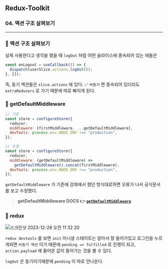 ## Redux-Toolkit

### 04. 액션 구조 살펴보기

---

### 📌 액션 구조 살펴보기

실제 사용한다고 생각을 했을 때 `logOut` 처럼 어떤 슬라이스에 종속되어 있는 애들은

```js
const onLogout = useCallback(() => {
  dispatch(userSlice.actions.logOut());
}, []);
```

즉, 동기 액션들은 `slice.actions` 에 있다. ✅ `비동기` 면 종속되어 있더라도 `extraReducers` 로 가기 때문에 따로 빠지게 된다.

### 📌 getDefaultMiddleware

```js
// 기존
const store = configureStore({
  reducer,
  middleware: [firstMiddleware, ...getDefaultMiddleware],
  devTools: process.env.NODE_ENV !== "production",
});

// 수정
const store = configureStore({
  reducer,
  middleware: (getDefaultMiddleware) =>
    getDefaultMiddleware().concat(firstMiddleware),
  devTools: process.env.NODE_ENV !== "production",
});
```

`getDefaultMiddleware` 가 기존에 강좌에서 했던 방식대로하면 오류가 나서 공식문서를 보고 수정했다.

> **getDefaultMiddleware DOCS 👉 [`getDefaultMiddleware`]**

[`getDefaultMiddleware`]: https://redux-toolkit.js.org/api/getDefaultMiddleware

### 📌 redux

![스크린샷 2023-12-28 오전 11 32 20](https://github.com/chromeheartz/TIL/assets/95161113/3a6adf47-e966-4b16-9d85-35220796ae98)

`redux devtools` 를 보면 `init` 이니셜 스테이트는 알아서 잘 들어가있고 로그인을 누르게되면 `비동기 액션` 이기 때문에 `pending => fulfilled` 로 진행이 되고, `action.payload` 에 들어온 값이 들어가는 것을 볼 수 있다.

`logOut` 은 동기이기때문에 `pending` 이 따로 안나온다.
